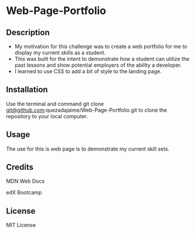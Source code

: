 # Web-Page-Portfolio

## Description

- My motivation for this challenge was to create a web portfolio for me to display my current skills as a student.
- This was built for the intent to demonstrate how a student can utilize the past lessons and show potential employers of the ablilty a developer. 
- I learned to use CSS to add a bit of style to the landing page.


## Installation

Use the terminal and command git clone git@github.com:quezadajaime/Web-Page-Portfolio.git to clone the repository to your local computer.



## Usage

The use for this is web page is to demonstrate my current skill sets.

## Credits

MDN Web Docs

edX Bootcamp

## License

MIT License


